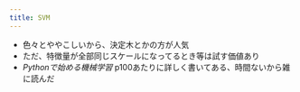 ```yaml
---
title: SVM
---
```


* 色々とややこしいから、決定木とかの方が人気
* ただ、特徴量が全部同じスケールになってるとき等は試す価値あり
* *Pythonで始める機械学習* p100あたりに詳しく書いてある、時間ないから雑に読んだ
